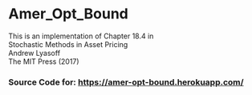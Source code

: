 # Amer_Opt_Bound
This is an implementation of Chapter 18.4 in<br />
Stochastic Methods in Asset Pricing<br />
Andrew Lyasoff<br />
The MIT Press (2017)
### Source Code for: https://amer-opt-bound.herokuapp.com/
